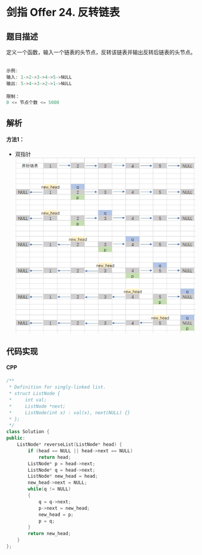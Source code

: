 # 剑指 Offer 24. 反转链表

## 题目描述
定义一个函数，输入一个链表的头节点，反转该链表并输出反转后链表的头节点。
 
```c
示例:
输入: 1->2->3->4->5->NULL
输出: 5->4->3->2->1->NULL

限制：
0 <= 节点个数 <= 5000
```

## 解析
#### 方法1：
- 双指针
![图解](1.jpg)

## 代码实现
#### CPP
```C++
/**
 * Definition for singly-linked list.
 * struct ListNode {
 *     int val;
 *     ListNode *next;
 *     ListNode(int x) : val(x), next(NULL) {}
 * };
 */
class Solution {
public:
    ListNode* reverseList(ListNode* head) {
        if (head == NULL || head->next == NULL)
            return head;
        ListNode* p = head->next;
        ListNode* q = head->next;
        ListNode* new_head = head;
        new_head->next = NULL;
        while(q != NULL)
        {
            q = q->next;
            p->next = new_head;
            new_head = p;
            p = q;
        }
        return new_head;
    }
};
```